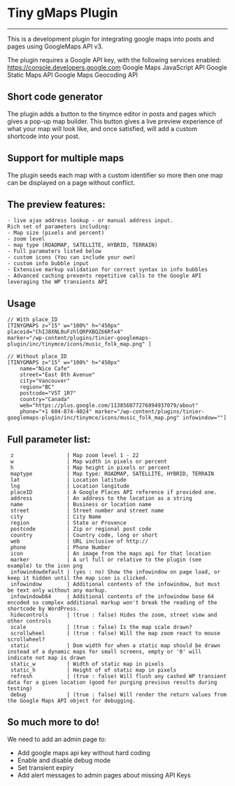 # Tiny gMaps Plugin
---
This is a development plugin for integrating google maps into posts and pages using GoogleMaps API v3.

The plugin requires a Google API key, with the following services enabled: https://console.developers.google.com
    Google Maps JavaScript API
    Google Static Maps API
    Google Maps Geocoding API

## Short code generator
The plugin adds a  button to the tinymce editor in posts and pages which gives a pop-up map builder.
This button gives a live preview experience of what your map will look like, and once satisfied, will add a custom shortcode into your post. 

## Support for multiple maps
The plugin seeds each map with a custom identifier so more then one map can be displayed on a page without conflict.

## The preview features: 
    - live ajax address lookup - or manual address input. 
    Rich set of parameters including: 
    - Map size (pixels and percent)
    - zoom level
    - map type (ROADMAP, SATELLITE, HYBRID, TERRAIN)
    - Full paramaters listed below
    - custom icons (You can include your own)
    - custom info bubble input
    - Extensive markup validation for correct syntax in info bubbles
    - Advanced caching prevents repetitive calls to the Google API leveraging the WP transients API 

## Usage
    // With place_ID
    [TINYGMAPS z="15" w="100%" h="450px" 
    placeid="ChIJ8XNL0uFzhlQRPXBQZ66Rfx4"
    marker="/wp-content/plugins/tinier-googlemaps-plugin/inc/tinymce/icons/music_folk_map.png" ]
    
    // Without place_ID
	[TINYGMAPS z="15" w="100%" h="450px" 
		name="Nice Cafe" 
		street="East 8th Avenue" 
		city="Vancouver" 
		region="BC" 
		postcode="V5T 1R7" 
		country="Canada" 
		web="https://plus.google.com/113856077276894937079/about" 
		phone="+1 604-874-4024" marker="/wp-content/plugins/tinier-googlemaps-plugin/inc/tinymce/icons/music_folk_map.png" infowindow=""]
	
## Full  parameter list:
     z                 | Map zoom level 1 - 22
     w                 | Map width in pixels or percent
     h                 | Map height in pixels or percent
     maptype           | Map type: ROADMAP, SATELLITE, HYBRID, TERRAIN
     lat               | Location latitude
     lng               | Location longitude
     placeID           | A Google Places API reference if provided one.
     address           | An address to the location as a string
     name              | Business or location name
     street            | Street number and street name
     city              | City Name
     region            | State or Provence
     postcode          | Zip or regional post code
     country           | Country code, long or short
     web               | URL inclusive of http://
     phone             | Phone Number
     icon              | An image from the maps api for that location
     marker            | A url full or relative to the plugin (see example) to the icon png 
     infowindowdefault | (yes : no) Show the infowindow on page load, or keep it hidden until the map icon is clicked.
     infowindow        | Additional contents of the infowindow, but must be text only without any markup.
     infowindowb64     | Additional contents of the infowindow base 64 encoded so complex additional markup won't break the reading of the shortcode by WordPress.
     hidecontrols      | (true : false) Hides the zoom, street view and other controls
     scale             | (true : false) Is the map scale drawn?
     scrollwheel       | (true : false) Will the map zoom react to mouse scrollwheel?
     static            | Dom width for when a static map should be drawn instead of a dynamic maps for small screens, empty or '0' will indicate not map is drawn
     static_w          | Width of static map in pixels
     static_h          | Height of of static map in pixels
     refresh           | (true : false) Will flush any cashed WP transient data for a given location (good for purging previous results during testing)
     debug             | (true : false) Will render the return values from the Google Maps API object for debugging.

## So much more to do!
We need to add an admin page to:

* Add google maps api key without hard coding
* Enable and disable debug mode
* Set transient expiry 
* Add alert messages to admin pages about missing API Keys